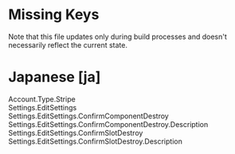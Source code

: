 # Missing Keys
Note that this file updates only during build processes and doesn't necessarily reflect the current state.

# Japanese [ja]
Account.Type.Stripe  
Settings.EditSettings  
Settings.EditSettings.ConfirmComponentDestroy  
Settings.EditSettings.ConfirmComponentDestroy.Description  
Settings.EditSettings.ConfirmSlotDestroy  
Settings.EditSettings.ConfirmSlotDestroy.Description  

